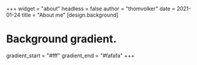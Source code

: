 +++
widget = "about"
headless = false
author = "thomvolker"
date = 2021-01-24
title = "About me"
[design.background]
  # Background gradient.
  gradient_start = "#fff"
  gradient_end = "#fafafa"
+++